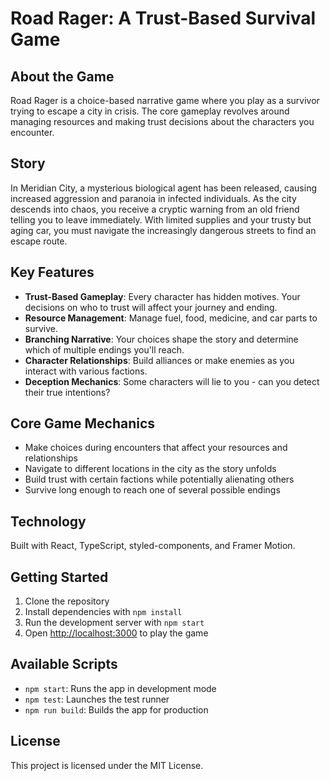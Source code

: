 # Road Rager: A Trust-Based Survival Game

## About the Game
Road Rager is a choice-based narrative game where you play as a survivor trying to escape a city in crisis. The core gameplay revolves around managing resources and making trust decisions about the characters you encounter.

## Story
In Meridian City, a mysterious biological agent has been released, causing increased aggression and paranoia in infected individuals. As the city descends into chaos, you receive a cryptic warning from an old friend telling you to leave immediately. With limited supplies and your trusty but aging car, you must navigate the increasingly dangerous streets to find an escape route.

## Key Features
- **Trust-Based Gameplay**: Every character has hidden motives. Your decisions on who to trust will affect your journey and ending.
- **Resource Management**: Manage fuel, food, medicine, and car parts to survive.
- **Branching Narrative**: Your choices shape the story and determine which of multiple endings you'll reach.
- **Character Relationships**: Build alliances or make enemies as you interact with various factions.
- **Deception Mechanics**: Some characters will lie to you - can you detect their true intentions?

## Core Game Mechanics
- Make choices during encounters that affect your resources and relationships
- Navigate to different locations in the city as the story unfolds
- Build trust with certain factions while potentially alienating others
- Survive long enough to reach one of several possible endings

## Technology
Built with React, TypeScript, styled-components, and Framer Motion.

## Getting Started
1. Clone the repository
2. Install dependencies with `npm install`
3. Run the development server with `npm start`
4. Open [http://localhost:3000](http://localhost:3000) to play the game

## Available Scripts
- `npm start`: Runs the app in development mode
- `npm test`: Launches the test runner
- `npm run build`: Builds the app for production

## License
This project is licensed under the MIT License.
